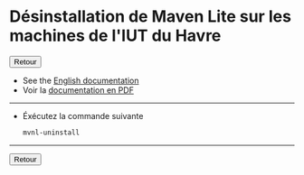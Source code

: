 # Désinstallation de Maven Lite sur les machines de l'IUT du Havre

<a href="https://florobart.github.io/Maven_lite/Documentations/Installation.fr.html"><button type="button">Retour</button></a>

- See the [English documentation](./Desinstallation.en.md)
- Voir la [documentation en PDF](./Desinstallation.fr.pdf)

****

- Éxécutez la commande suivante

  ```sh
  mvnl-uninstall
  ```

****

<a href="https://florobart.github.io/Maven_lite/Documentations/Installation.fr.html"><button type="button">Retour</button></a>
